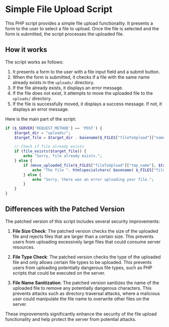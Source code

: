 # Simple File Upload Script

This PHP script provides a simple file upload functionality. It presents a form to the user to select a file to upload. Once the file is selected and the form is submitted, the script processes the uploaded file.

## How it works

The script works as follows:

1. It presents a form to the user with a file input field and a submit button.
2. When the form is submitted, it checks if a file with the same name already exists in the `uploads/` directory.
3. If the file already exists, it displays an error message.
4. If the file does not exist, it attempts to move the uploaded file to the `uploads/` directory.
5. If the file is successfully moved, it displays a success message. If not, it displays an error message.

Here is the main part of the script:

```php
if ($_SERVER['REQUEST_METHOD'] == 'POST') {
    $target_dir = "uploads/";
    $target_file = $target_dir . basename($_FILES["fileToUpload"]["name"]);

    // Check if file already exists
    if (file_exists($target_file)) {
        echo "Sorry, file already exists.";
    } else {
        if (move_uploaded_file($_FILES["fileToUpload"]["tmp_name"], $target_file)) {
            echo "The file ". htmlspecialchars( basename( $_FILES["fileToUpload"]["name"])). " has been uploaded.";
        } else {
            echo "Sorry, there was an error uploading your file.";
        }
    }
}
```

## Differences with the Patched Version

The patched version of this script includes several security improvements:

1. **File Size Check**: The patched version checks the size of the uploaded file and rejects files that are larger than a certain size. This prevents users from uploading excessively large files that could consume server resources.

2. **File Type Check**: The patched version checks the type of the uploaded file and only allows certain file types to be uploaded. This prevents users from uploading potentially dangerous file types, such as PHP scripts that could be executed on the server.

3. **File Name Sanitization**: The patched version sanitizes the name of the uploaded file to remove any potentially dangerous characters. This prevents attacks such as directory traversal attacks, where a malicious user could manipulate the file name to overwrite other files on the server.

These improvements significantly enhance the security of the file upload functionality and help protect the server from potential attacks.